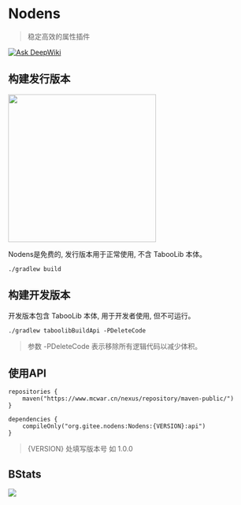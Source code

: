 # Nodens

> 稳定高效的属性插件

[![Ask DeepWiki](https://deepwiki.com/badge.svg)](https://deepwiki.com/zhibeigg/Nodens)
## 构建发行版本

[<img src="https://camo.githubusercontent.com/a654761ad31039a9c29df9b92b1dc2be62d419f878bf665c3288f90254d58693/68747470733a2f2f77696b692e70746d732e696e6b2f696d616765732f362f36392f5461626f6f6c69622d706e672d626c75652d76322e706e67" alt="" width="300">](https://github.com/TabooLib/taboolib)

Nodens是免费的, 发行版本用于正常使用, 不含 TabooLib 本体。

```
./gradlew build
```

## 构建开发版本

开发版本包含 TabooLib 本体, 用于开发者使用, 但不可运行。

```
./gradlew taboolibBuildApi -PDeleteCode
```

> 参数 -PDeleteCode 表示移除所有逻辑代码以减少体积。

## 使用API

```
repositories {
    maven("https://www.mcwar.cn/nexus/repository/maven-public/")
}

dependencies {
    compileOnly("org.gitee.nodens:Nodens:{VERSION}:api")
}
```

> {VERSION} 处填写版本号 如 1.0.0

## BStats
[![](https://bstats.org/signatures/bukkit/Nodens.svg)](https://bstats.org/plugin/bukkit/Nodens/25468/)